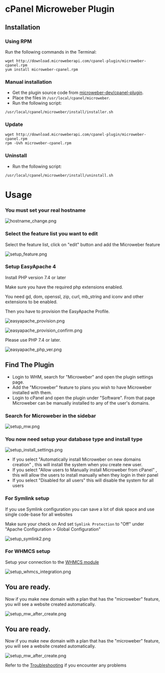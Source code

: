 # cPanel Microweber Plugin

## Installation


### Using RPM

Run the following commands in the Terminal:

```
wget http://download.microweberapi.com/cpanel-plugin/microweber-cpanel.rpm
yum install microweber-cpanel.rpm
```
 
### Manual installation

* Get the plugin source code from [microweber-dev/cpanel-plugin](https://github.com/microweber-dev/cpanel-plugin).
* Place the files in `/usr/local/cpanel/microweber`.
* Run the following script:

```
/usr/local/cpanel/microweber/install/installer.sh
```

### Update 

```
wget http://download.microweberapi.com/cpanel-plugin/microweber-cpanel.rpm
rpm -Uvh microweber-cpanel.rpm
```

### Uninstall
 
* Run the following script:

```setup_acl.png
/usr/local/cpanel/microweber/install/uninstall.sh
```


 
# Usage 

### You must set your real hostname
![hostname_change.png](https://raw.githubusercontent.com/microweber-dev/cpanel-plugin/master/assets/hostname_change.png "")


### Select the feature list you want to edit 
Select the feature list, click on "edit" button and add the Microweber feature

![setup_feature.png](https://raw.githubusercontent.com/microweber-dev/cpanel-plugin/master/assets/setup_feature.png "")

### Setup EasyApache 4

Install PHP version 7.4 or later 

Make sure you have the required php extensions enabled. 

You need gd, dom, openssl, zip, curl, mb_string and iconv and other extensions to be enabled. 
 

Then you have to provision the EasyApache Profile.

![easyapache_provision.png](https://raw.githubusercontent.com/microweber-dev/cpanel-plugin/master/assets/easyapache_provision.png "")

![easyapache_provision_confirm.png](https://raw.githubusercontent.com/microweber-dev/cpanel-plugin/master/assets/easyapache_provision_confirm.png "")


Please use PHP 7.4 or later. 


![easyapache_php_ver.png](https://raw.githubusercontent.com/microweber-dev/cpanel-plugin/master/assets/easyapache_php_ver.png "")

 ## Find The Plugin

* Login to WHM, search for "Microweber" and open the plugin settings page.
* Add the "Microweber" feature to plans you wish to have Microweber installed with them.
* Login to cPanel and open the plugin under "Software". From that page Microweber can be manually installed to any of the user's domains.

### Search for Microweber in the sidebar
![setup_mw.png](https://raw.githubusercontent.com/microweber-dev/cpanel-plugin/master/assets/setup_mw.png "")

### You now need setup your database type and install type 

![setup_install_settings.png](https://raw.githubusercontent.com/microweber-dev/cpanel-plugin/master/assets/setup_install_settings.png "")

* If you select "Automatically install Microweber on new domains creation" , this will install the system when you create new user. 
* If you select "Allow users to Manually install Microweber from cPanel" , this will allow the users to install manually when they login in their panel
* If you select "Disabled for all users" this will disable the system for all users




### For Symlink setup

If you use Symlink configuration you can save a lot of disk space and use single code-base for all websites

Make sure your check on  And set `Symlink Protection` to "Off" under "Apache Configuration > Global Configuration"



![setup_symlink2.png](https://raw.githubusercontent.com/microweber-dev/cpanel-plugin/master/assets/setup_symlink2.png "")

 
### For WHMCS setup

Setup your connection to the [WHMCS module](https://github.com/microweber-dev/whmcs_plugin "") 


![setup_whmcs_integration.png](https://raw.githubusercontent.com/microweber-dev/cpanel-plugin/master/assets/setup_whmcs_integration.png "")


## You are ready. 

Now if you make new domain with a plan that has the "microweber" feature, you will see a website created automatically. 

![setup_mw_after_create.png](https://raw.githubusercontent.com/microweber-dev/cpanel-plugin/master/assets/setup_mw_after_create.png "")



## You are ready. 

Now if you make new domain with a plan that has the "microweber" feature, you will see a website created automatically. 

![setup_mw_after_create.png](https://raw.githubusercontent.com/microweber-dev/cpanel-plugin/master/assets/setup_mw_after_create.png "")


Refer to the [Troubleshooting](TROUBLESHOOTING.md) if you encounter any problems
